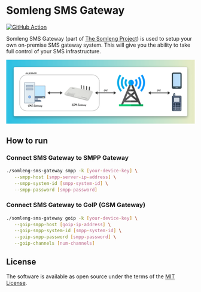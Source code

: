 # Somleng SMS Gateway

[![GitHub Action](https://github.com/somleng/sms-gateway/actions/workflows/build.yml/badge.svg)](https://github.com/somleng/sms-gateway/actions)

Somleng SMS Gateway (part of [The Somleng Project](https://github.com/somleng/somleng-project)) is used to setup your own on-premise SMS gateway system.
This will give you the ability to take full control of your SMS infrastructure.

![Somleng SMS Gateway](assets/diagram.png)

## How to run

### Connect SMS Gateway to SMPP Gateway
```sh
./somleng-sms-gateway smpp -k [your-device-key] \
   --smpp-host [smpp-server-ip-address] \
   --smpp-system-id [smpp-system-id] \
   --smpp-password [smpp-password]
```

### Connect SMS Gateway to GoIP (GSM Gateway)
```sh
./somleng-sms-gateway goip -k [your-device-key] \
   --goip-smpp-host [goip-ip-address] \
   --goip-smpp-system-id [smpp-system-id] \
   --goip-smpp-password [smpp-password] \
   --goip-channels [num-channels]
```

## License

The software is available as open source under the terms of the [MIT License](http://opensource.org/licenses/MIT).
